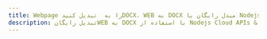 ---title: Webpage را به  تبدیل کنیدDOCX، WEB به DOCX مبدل رایگان یا Nodejs SDKdescription: تبدیل رایگانWEB به DOCX با استفاده از Nodejs Cloud APIs & SDK همچنین اسناد PDF را در Cloud ایجاد، ویرایش و رندر کنید.---